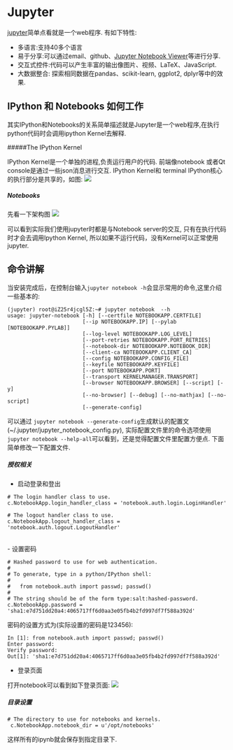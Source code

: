 # Jupyter

[jupyter](http://jupyter.org/)简单点看就是一个web程序. 有如下特性:

- 多语言:支持40多个语言
- 易于分享:可以通过email、github、[Jupyter Notebook Viewer](http://nbviewer.jupyter.org/)等进行分享.
- 交互式控件:代码可以产生丰富的输出像图片、视频、LaTeX、JavaScript. 
- 大数据整合: 探索相同数据在pandas、scikit-learn, ggplot2, dplyr等中的效果.


## IPython 和 Notebooks 如何工作
其实IPython和Notebooks的关系简单描述就是Jupyter是一个web程序,在执行python代码时会调用ipython Kernel去解释.

#####The IPython Kernel

IPython Kernel是一个单独的进程,负责运行用户的代码. 前端像notebook 或者Qt console是通过一些json消息进行交互. IPython Kernel和  terminal IPython核心的执行部分是共享的，如图:
![](http://jupyter.readthedocs.io/en/latest/_images/ipy_kernel_and_terminal.png)

##### Notebooks
先看一下架构图
![](http://jupyter.readthedocs.io/en/latest/_images/notebook_components.png)

可以看到实际我们使用jupyter时都是与Notebook server的交互, 只有在执行代码时才会去调用Ipython Kernel, 所以如果不运行代码，没有Kernel可以正常使用jupyter.

## 命令讲解

当安装完成后，在控制台输入```jupyter notebook -h```会显示常用的命令,这里介绍一些基本的:
```
(jupyter) root@iZ25r4jcgl5Z:~# jupyter notebook  --h
usage: jupyter-notebook [-h] [--certfile NOTEBOOKAPP.CERTFILE]
                        [--ip NOTEBOOKAPP.IP] [--pylab [NOTEBOOKAPP.PYLAB]]
                        [--log-level NOTEBOOKAPP.LOG_LEVEL]
                        [--port-retries NOTEBOOKAPP.PORT_RETRIES]
                        [--notebook-dir NOTEBOOKAPP.NOTEBOOK_DIR]
                        [--client-ca NOTEBOOKAPP.CLIENT_CA]
                        [--config NOTEBOOKAPP.CONFIG_FILE]
                        [--keyfile NOTEBOOKAPP.KEYFILE]
                        [--port NOTEBOOKAPP.PORT]
                        [--transport KERNELMANAGER.TRANSPORT]
                        [--browser NOTEBOOKAPP.BROWSER] [--script] [-y]
                        [--no-browser] [--debug] [--no-mathjax] [--no-script]
                        [--generate-config]

```

可以通过 ```jupyter notebook --generate-config```生成默认的配置文(~/.jupyter/jupyter_notebook_config.py), 实际配置文件里的命令选项使用```jupyter notebook --help-all```可以看到，还是觉得配置文件里配置方便点. 下面简单修改一下配置文件.

##### 授权相关

- 启动登录和登出

```
# The login handler class to use.
c.NotebookApp.login_handler_class = 'notebook.auth.login.LoginHandler'

# The logout handler class to use.
c.NotebookApp.logout_handler_class = 'notebook.auth.logout.LogoutHandler'
```
</br>
- 设置密码

```
# Hashed password to use for web authentication.
# 
# To generate, type in a python/IPython shell:
# 
#   from notebook.auth import passwd; passwd()
# 
# The string should be of the form type:salt:hashed-password.
c.NotebookApp.password = 'sha1:e7d751dd20a4:4065717ff6d0aa3e05fb4b2fd997df7f588a392d'

```
密码的设置方式为(实际设置的密码是123456):
```
In [1]: from notebook.auth import passwd; passwd()
Enter password: 
Verify password: 
Out[1]: 'sha1:e7d751dd20a4:4065717ff6d0aa3e05fb4b2fd997df7f588a392d'
```
- 登录页面 

打开notebook可以看到如下登录页面:
![](http://ocidwvtj2.bkt.clouddn.com/jupyter_login.png)


##### 目录设置
```
# The directory to use for notebooks and kernels.
 c.NotebookApp.notebook_dir = u'/opt/notebooks'
```
这样所有的ipynb就会保存到指定目录下.
